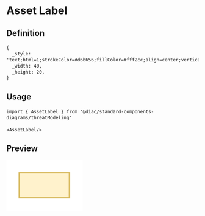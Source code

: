# Asset Label

## Definition

```
{
  _style: 'text;html=1;strokeColor=#d6b656;fillColor=#fff2cc;align=center;verticalAlign=middle;whiteSpace=wrap;overflow=hidden;',
  _width: 40,
  _height: 20,
}
```

## Usage

```
import { AssetLabel } from '@diac/standard-components-diagrams/threatModeling'

<AssetLabel/>
```

## Preview

<img src="./asset-label.png" width="200"/>
